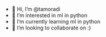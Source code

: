 - 👋 Hi, I’m @tamoradi
- 👀 I’m interested in ml in python
- 🌱 I’m currently learning ml in python
- 💞️ I’m looking to collaborate on :)

<!---
tamoradi/tamoradi is a ✨ special ✨ repository because its `README.md` (this file) appears on your GitHub profile.
You can click the Preview link to take a look at your changes.
--->
